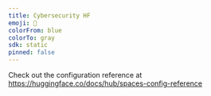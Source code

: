 ```yaml
---
title: Cybersecurity HF
emoji: 🐠
colorFrom: blue
colorTo: gray
sdk: static
pinned: false
---
```


Check out the configuration reference at https://huggingface.co/docs/hub/spaces-config-reference
